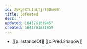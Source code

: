 ```yaml
---
id: ZvKg6XTLIuLfjnT6DmKMY
title: Defeated
desc: ''
updated: 1641761889457
created: 1641761883959
---
```



- [[p.instanceOf]] [[c.Pred.Shapow]]
